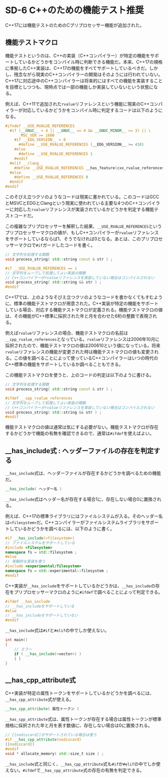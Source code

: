 # SD-6 C++のための機能テスト推奨

C++17には機能テストのためのCプリプロセッサー機能が追加された。

## 機能テストマクロ

機能テストというのは、C++の実装（C++コンパイラー）が特定の機能をサポートしているかどうかをコンパイル時に判断できる機能だ。本来、C++17の規格に準拠したC++実装は、C++17の機能をすべてサポートしているべきだ。しかし、残念ながら現実のC++コンパイラーの開発はそのようには行われていない。C++17に対応途中のC++コンパイラーは将来的にはすべての機能を実装することを目標としつつも、現時点では一部の機能しか実装していないという状態になる。

例えば、C++11で追加された`rvalue`リファレンスという機能に現実のC++コンパイラーが対応しているかどうかをコンパイル時に判定するコードは以下のようになる。

~~~cpp
#ifndef __USE_RVALUE_REFERENCES
  #if (__GNUC__ > 4 || __GNUC__ == 4 && __GNUC_MINOR__ >= 3) || \
      _MSC_VER >= 1600
    #if __EDG_VERSION__ > 0
      #define __USE_RVALUE_REFERENCES (__EDG_VERSION__ >= 410)
    #else
      #define __USE_RVALUE_REFERENCES 1
    #endif
  #elif __clang__
    #define __USE_RVALUE_REFERENCES __has_feature(cxx_rvalue_references)
  #else
    #define __USE_RVALUE_REFERENCES 0
  #endif
#endif
~~~

このそびえ立つクソのようなコードは現実に書かれている。このコードはGCCとMSVCとEDGとClangという現実に使われている主要な4つのC++コンパイラーに対応した`rvalue`リファレンスが実装されているかどうかを判定する機能テストコードだ。

この複雑なプリプロセッサーを解釈した結果、`__USE_RVALUE_REFERENCES`というプリプロセッサーマクロの値が、もしC++コンパイラーが`rvalue`リファレンスをサポートしているならば1、そうでなければ0となる。あとは、このプリプロセッサーマクロで`#if`ガードしたコードを書く。

~~~cpp
// 文字列を処理する関数
void process_string( std::string const & str ) ;

#if __USE_RVALUE_REFERENCES == 1
// 文字列をムーブして処理してよい実装の関数
// C++コンパイラーがrvalueリファレンスを実装していない場合はコンパイルされない
void process_string( std::string && str ) ;
#endif
~~~

C++17では、上のようなそびえ立つクソのようなコードを書かなくてもすむように、標準の機能テストマクロが用意された。C++実装が特定の機能をサポートしている場合、対応する機能テストマクロが定義される。機能テストマクロの値は、その機能がC++標準に採択された年と月を合わせた6桁の整数で表現される。

例えば`rvalue`リファレンスの場合、機能テストマクロの名前は`__cpp_rvalue_references`となっている。`rvalue`リファレンスは2006年10月に採択されたので、機能テストマクロの値は200610という値になっている。将来`rvalue`リファレンスの機能が変更された時は機能テストマクロの値も変更される。この値を調べることによって使っているC++コンパイラーはいつの時代のC++標準の機能をサポートしているか調べることもできる。

この機能テストマクロを使うと、上のコードの判定は以下のように書ける。


~~~cpp
// 文字列を処理する関数
void process_string( std::string const & str ) ;

#ifdef __cpp_rvalue_references
// 文字列をムーブして処理してよい実装の関数
// C++コンパイラーがrvalueリファレンスを実装していない場合はコンパイルされない
void process_string( std::string && str ) ;
#endif
~~~

機能テストマクロの値は通常は気にする必要がない。機能テストマクロが存在するかどうかで機能の有無を確認できるので、通常は`#ifdef`を使えばよい。


## __has_include式 : ヘッダーファイルの存在を判定する

`__has_include`式は、ヘッダーファイルが存在するかどうかを調べるための機能だ。

~~~c++
__has_include( ヘッダー名 )
~~~

`__has_include`式はヘッダー名が存在する場合1に、存在しない場合0に置換される。


例えば、C++17の標準ライブラリにはファイルシステムが入る。そのヘッダー名は`<filesystem>`だ。C++コンパイラーがファイルシステムライブラリをサポートしているかどうかを調べるには、以下のように書く。


~~~cpp
#if __has_include(<filesystem>) 
// ファイルシステムをサポートしている
#include <filesystem>
namespace fs = std::filesystem ;
#else
// 実験的な実装を使う
#include <experimental/filesystem>
namespace fs = std::experimental::filesystem ;
#endif
~~~


C++実装が`__has_include`をサポートしているかどうかは、`__has_include`の存在をプリプロセッサーマクロのように`#ifdef`で調べることによって判定できる。

~~~cpp
#ifdef __has_include
// __has_includeをサポートしている
#else
// __has_includeをサポートしていない
#endif
~~~

`__has_include`式は`#if`と`#elif`の中でしか使えない。

~~~c++
int main()
{
    // エラー
    if ( __has_include(<vector>) )
    { }
}
~~~

## __has_cpp_attribute式

C++実装が特定の属性トークンをサポートしているかどうかを調べるには、`__has_cpp_attribute`式が使える。

~~~c++
__has_cpp_attribute( 属性トークン )
~~~

`__has_cpp_attribute`式は、属性トークンが存在する場合は属性トークンが標準規格に採択された年と月を表す数値に、存在しない場合は0に置換される。

~~~cpp
// [[nodiscard]]がサポートされている場合は使う
#if __has_cpp_attribute(nodiscard)
[[nodiscard]]
#endif
void * allocate_memory( std::size_t size ) ;
~~~

`__has_include`式と同じく、`__has_cpp_attribute`式も`#if`か`#elif`の中でしか使えない。`#ifdef`で`__has_cpp_attribute`式の存在の有無を判定できる。

